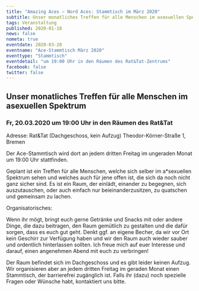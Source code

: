 ```yaml
---
title: "Amazing Aces — Nord Aces: Stammtisch im März 2020"
subtitle: Unser monatliches Treffen für alle Menschen im asexuellen Spektrum
tags: Veranstaltung
published: 2020-01-18
news: false
nometa: true
eventdate: 2020-03-20
eventname: "Ace-Stammtisch März 2020"
eventtype: "Stammtisch"
eventdetail: "um 19:00 Uhr in den Räumen des Rat&Tat-Zentrums"
facebook: false
twitter: false
---
```


## Unser monatliches Treffen für alle Menschen im asexuellen Spektrum

### Fr, 20.03.2020 um 19:00 Uhr in den Räumen des Rat&Tat

Adresse: Rat&Tat (Dachgeschoss, kein Aufzug)
Theodor-Körner-Straße 1, Bremen

Der Ace-Stammtisch wird dort an jedem dritten 
Freitag im ungeraden Monat um 19:00 Uhr stattfinden. 

Geplant ist ein Treffen für alle Menschen, welche sich selber im
a\*sexuellen Spektrum sehen und welches auch für jene offen ist, die sich
da noch nicht ganz sicher sind. Es ist ein Raum, der einlädt, einander zu 
begegnen, sich auszutauschen, oder auch einfach nur beieinanderzusitzen, 
zu quatschen und gemeinsam zu lachen.

Organisatorisches: 

Wenn ihr mögt, bringt euch gerne Getränke und Snacks mit oder andere Dinge, die dazu
beitragen, den Raum gemütlich zu gestalten und die dafür sorgen, dass es euch
gut geht. Denkt ggf. an eigene Becher, da wir vor Ort kein Geschirr zur
Verfügung haben und wir den Raum auch wieder sauber und ordentlich
hinterlassen sollten. Ich freue mich auf euer Interesse und darauf,
einen angenehmen Abend mit euch zu verbringen! 

Der Raum befindet sich im Dachgeschoss und es gibt leider keinen Aufzug. Wir organisieren aber an jedem dritten Freitag im geraden Monat einen Stammtisch, der barrierefrei zugänglich ist. Falls ihr (dazu) noch spezielle Fragen oder Wünsche habt, 
kontaktiert uns bitte.

